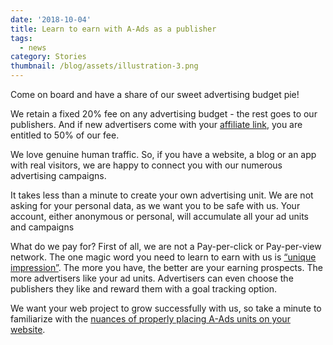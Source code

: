 ```yaml
---
date: '2018-10-04'
title: Learn to earn with A-Ads as a publisher
tags:
  - news
category: Stories
thumbnail: /blog/assets/illustration-3.png
---
```

Come on board and have a share of our sweet advertising budget pie! 

We retain a fixed 20% fee on any advertising budget - the rest goes to our publishers. And if new advertisers come with your [affiliate link](#), you are entitled to 50% of our fee. 

We love genuine human traffic. So, if you have a website, a blog or an app with real visitors, we are happy to connect you with our numerous advertising campaigns. 

It takes less than a minute to create your own advertising unit. We are not asking for your personal data, as we want you to be safe with us. Your account, either anonymous or personal, will accumulate all your ad units and campaigns

What do we pay for? First of all, we are not a Pay-per-click or Pay-per-view network. The one magic word you need to learn to earn with us is [“unique impression”](#). The more you have, the better are your earning prospects. The more advertisers like your ad units. Advertisers can even choose the publishers they like and reward them with a goal tracking option.

We want your web project to grow successfully with us, so take a minute to familiarize with the [nuances of properly placing A-Ads units on your website](#).
